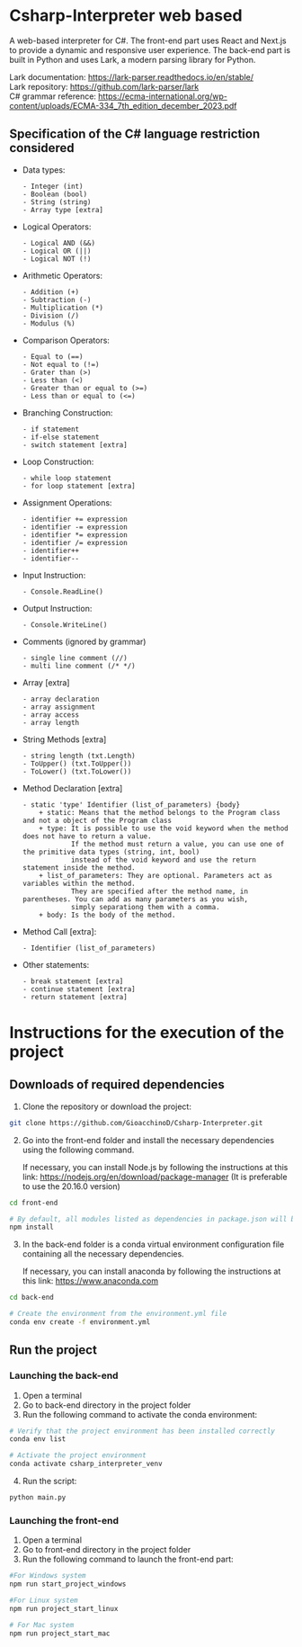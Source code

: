 # Csharp-Interpreter web based

A web-based interpreter for C#. 
The front-end part uses React and Next.js to provide a dynamic and responsive user experience. 
The back-end part is built in Python and uses Lark, a modern parsing library for Python.

Lark documentation: https://lark-parser.readthedocs.io/en/stable/ \
Lark repository: https://github.com/lark-parser/lark \
C# grammar reference: https://ecma-international.org/wp-content/uploads/ECMA-334_7th_edition_december_2023.pdf

## Specification of the C# language restriction considered

* Data types:

      - Integer (int)
      - Boolean (bool)
      - String (string)
      - Array type [extra]

* Logical Operators:

      - Logical AND (&&)
      - Logical OR (||)
      - Logical NOT (!)

* Arithmetic Operators: 
  
      - Addition (+)
      - Subtraction (-)
      - Multiplication (*)
      - Division (/)
      - Modulus (%)

* Comparison Operators:

      - Equal to (==)
      - Not equal to (!=)
      - Grater than (>)
      - Less than (<)
      - Greater than or equal to (>=)
      - Less than or equal to (<=)

* Branching Construction:

      - if statement
      - if-else statement
      - switch statement [extra]

* Loop Construction:

      - while loop statement
      - for loop statement [extra]

* Assignment Operations:

      - identifier += expression
      - identifier -= expression
      - identifier *= expression
      - identifier /= expression
      - identifier++
      - identifier--

* Input Instruction:

      - Console.ReadLine()

* Output Instruction:

      - Console.WriteLine()

* Comments (ignored by grammar)

      - single line comment (//)
      - multi line comment (/* */)

* Array [extra]

      - array declaration 
      - array assignment
      - array access
      - array length

* String Methods [extra]

      - string length (txt.Length)
      - ToUpper() (txt.ToUpper())
      - ToLower() (txt.ToLower())

* Method Declaration [extra]

      - static 'type' Identifier (list_of_parameters) {body}
          + static: Means that the method belongs to the Program class and not a object of the Program class
          + type: It is possible to use the void keyword when the method does not have to return a value. 
                  If the method must return a value, you can use one of the primitive data types (string, int, bool)
                  instead of the void keyword and use the return statement inside the method.
          + list_of_parameters: They are optional. Parameters act as variables within the method.
                  They are specified after the method name, in parentheses. You can add as many parameters as you wish,
                  simply separationg them with a comma.
          + body: Is the body of the method.

* Method Call [extra]:

      - Identifier (list_of_parameters)

* Other statements:

      - break statement [extra]
      - continue statement [extra]
      - return statement [extra]


# Instructions for the execution of the project

## Downloads of required dependencies
1. Clone the repository or download the project:
```bash 
git clone https://github.com/GioacchinoD/Csharp-Interpreter.git
```

2. Go into the front-end folder and install the necessary dependencies using the following command. 

    If necessary, you can install Node.js by following the instructions at this link: https://nodejs.org/en/download/package-manager (It is preferable to use the 20.16.0 version)
```bash         
cd front-end

# By default, all modules listed as dependencies in package.json will be installed.
npm install
```
3. In the back-end folder is a conda virtual environment configuration file containing all the necessary dependencies. 

    If necessary, you can install anaconda by following the instructions at this link: https://www.anaconda.com 
```bash 
cd back-end

# Create the environment from the environment.yml file
conda env create -f environment.yml
```
## Run the project

### Launching the back-end

1. Open a terminal
2. Go to back-end directory in the project folder
3. Run the following command to activate the conda environment:
```bash 
# Verify that the project environment has been installed correctly
conda env list  

# Activate the project environment
conda activate csharp_interpreter_venv  
```

4. Run the script:
```bash     
python main.py
```
### Launching the front-end

1. Open a terminal
2. Go to front-end directory in the project folder
3. Run the following command to launch the front-end part:
```bash 
#For Windows system
npm run start_project_windows 

#For Linux system
npm run project_start_linux

# For Mac system
npm run project_start_mac 
```
